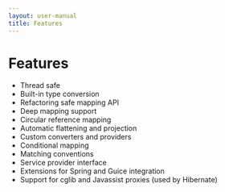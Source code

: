 ```yaml
---
layout: user-manual
title: Features
---
```


# Features

  * Thread safe
  * Built-in type conversion
  * Refactoring safe mapping API
  * Deep mapping support
  * Circular reference mapping
  * Automatic flattening and projection
  * Custom converters and providers
  * Conditional mapping
  * Matching conventions
  * Service provider interface
  * Extensions for Spring and Guice integration
  * Support for cglib and Javassist proxies (used by Hibernate)